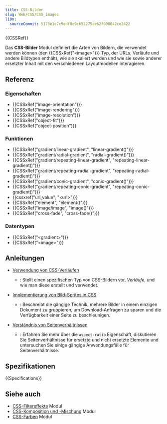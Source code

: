 ```yaml
---
title: CSS-Bilder
slug: Web/CSS/CSS_images
l10n:
  sourceCommit: 5178e1e7c9edf0c9c652275ae62f090042ce2422
---
```


{{CSSRef}}

Das **CSS-Bilder** Modul definiert die Arten von Bildern, die verwendet werden können (den {{CSSxRef("&lt;image&gt;")}} Typ, der URLs, Verläufe und andere Bildtypen enthält), wie sie skaliert werden und wie sie sowie anderer ersetzter Inhalt mit den verschiedenen Layoutmodellen interagieren.

## Referenz

### Eigenschaften

- {{CSSxRef("image-orientation")}}
- {{CSSxRef("image-rendering")}}
- {{CSSxRef("image-resolution")}}
- {{CSSxRef("object-fit")}}
- {{CSSxRef("object-position")}}

### Funktionen

- {{CSSxRef("gradient/linear-gradient", "linear-gradient()")}}
- {{CSSxRef("gradient/radial-gradient", "radial-gradient()")}}
- {{CSSxRef("gradient/repeating-linear-gradient", "repeating-linear-gradient()")}}
- {{CSSxRef("gradient/repeating-radial-gradient", "repeating-radial-gradient()")}}
- {{CSSxRef("gradient/conic-gradient", "conic-gradient()")}}
- {{CSSxRef("gradient/repeating-conic-gradient", "repeating-conic-gradient()")}}
- {{cssxref("url_value", "&lt;url&gt;")}}
- {{CSSxRef("element", "element()")}}
- {{CSSxRef("image/image", "image()")}}
- {{CSSxRef("cross-fade", "cross-fade()")}}

### Datentypen

- {{CSSxRef("&lt;gradient&gt;")}}
- {{CSSxRef("&lt;image&gt;")}}

## Anleitungen

- [Verwendung von CSS-Verläufen](/de/docs/Web/CSS/CSS_images/Using_CSS_gradients)

  - : Stellt einen spezifischen Typ von CSS-Bildern vor, _Verläufe_, und wie man diese erstellt und verwendet.

- [Implementierung von Bild-Sprites in CSS](/de/docs/Web/CSS/CSS_images/Implementing_image_sprites_in_CSS)

  - : Beschreibt die gängige Technik, mehrere Bilder in einem einzigen Dokument zu gruppieren, um Download-Anfragen zu sparen und die Verfügbarkeit einer Seite zu beschleunigen.

- [Verständnis von Seitenverhältnissen](/de/docs/Web/CSS/CSS_box_sizing/Understanding_aspect-ratio)

  - : Erfahren Sie mehr über die `aspect-ratio` Eigenschaft, diskutieren Sie Seitenverhältnisse für ersetzte und nicht ersetzte Elemente und untersuchen Sie einige gängige Anwendungsfälle für Seitenverhältnisse.

## Spezifikationen

{{Specifications}}

## Siehe auch

- [CSS-Filtereffekte](/de/docs/Web/CSS/CSS_filter_effects) Modul
- [CSS-Komposition und -Mischung](/de/docs/Web/CSS/CSS_compositing_and_blending) Modul
- [CSS-Farben](/de/docs/Web/CSS/CSS_colors) Modul
